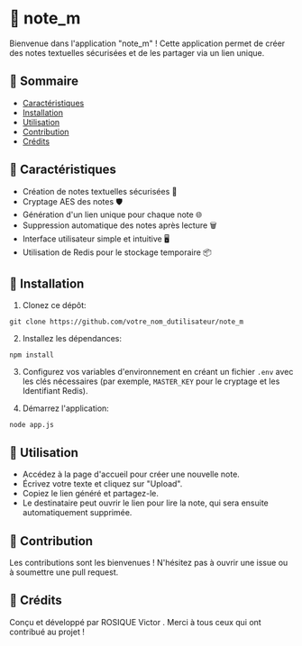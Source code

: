 # 🚀 note_m

Bienvenue dans l'application "note_m" ! Cette application permet de créer des notes textuelles sécurisées et de les partager via un lien unique.

## 📖 Sommaire

- [Caractéristiques](#-caractéristiques)
- [Installation](#-installation)
- [Utilisation](#-utilisation)
- [Contribution](#-contribution)
- [Crédits](#-crédits)

## 🌟 Caractéristiques

- Création de notes textuelles sécurisées 📝
- Cryptage AES des notes 🛡
- Génération d'un lien unique pour chaque note 🌐
- Suppression automatique des notes après lecture 🗑
- Interface utilisateur simple et intuitive 🖥
- Utilisation de Redis pour le stockage temporaire 📦

## 🔧 Installation

1. Clonez ce dépôt:
```
git clone https://github.com/votre_nom_dutilisateur/note_m
```
2. Installez les dépendances:
```
npm install
```
3. Configurez vos variables d'environnement en créant un fichier `.env` avec les clés nécessaires (par exemple, `MASTER_KEY` pour le cryptage et les Identifiant Redis).

5. Démarrez l'application:
```
node app.js
```
## 🚀 Utilisation

- Accédez à la page d'accueil pour créer une nouvelle note.
- Écrivez votre texte et cliquez sur "Upload".
- Copiez le lien généré et partagez-le.
- Le destinataire peut ouvrir le lien pour lire la note, qui sera ensuite automatiquement supprimée.

## 🤝 Contribution

Les contributions sont les bienvenues ! N'hésitez pas à ouvrir une issue ou à soumettre une pull request.

## 📜 Crédits

Conçu et développé par ROSIQUE Victor .
Merci à tous ceux qui ont contribué au projet !


